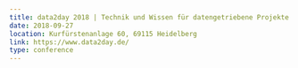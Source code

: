 ```yaml
---
title: data2day 2018 | Technik und Wissen für datengetriebene Projekte
date: 2018-09-27
location: Kurfürstenanlage 60, 69115 Heidelberg
link: https://www.data2day.de/
type: conference
---
```

